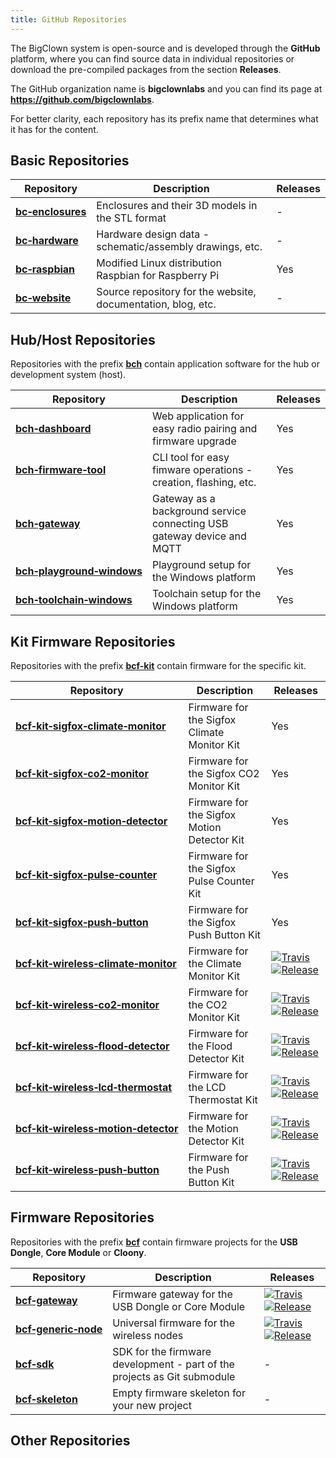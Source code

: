 ```yaml
---
title: GitHub Repositories
---
```


The BigClown system is open-source and is developed through the **GitHub** platform, where you can find source data in individual repositories or download the pre-compiled packages from the section **Releases**.

The GitHub organization name is **bigclownlabs** and you can find its page at **https://github.com/bigclownlabs**.

For better clarity, each repository has its prefix name that determines what it has for the content.

## Basic Repositories

| Repository                                                               | Description                                                  | Releases |
|--------------------------------------------------------------------------|--------------------------------------------------------------|----------|
| [**bc&#8209;enclosures**](https://github.com/bigclownlabs/bc-enclosures) | Enclosures and their 3D models in the STL format             | -        |
| [**bc&#8209;hardware**](https://github.com/bigclownlabs/bc-hardware)     | Hardware design data - schematic/assembly drawings, etc.     | -        |
| [**bc&#8209;raspbian**](https://github.com/bigclownlabs/bc-raspbian)     | Modified Linux distribution Raspbian for Raspberry Pi        | Yes      |
| [**bc&#8209;website**](https://github.com/bigclownlabs/bc-website)       | Source repository for the website, documentation, blog, etc. | -        |

## Hub/Host Repositories

Repositories with the prefix [**bch**](https://github.com/bigclownlabs?q=bch) contain application software for the hub or development system (host).

| Repository                                                                                       | Description                                                            | Releases |
|--------------------------------------------------------------------------------------------------|------------------------------------------------------------------------|----------|
| [**bch&#8209;dashboard**](https://github.com/bigclownlabs/bch-dashboard)                         | Web application for easy radio pairing and firmware upgrade            | Yes      |
| [**bch&#8209;firmware&#8209;tool**](https://github.com/bigclownlabs/bch-firmware-tool)           | CLI tool for easy fimware operations - creation, flashing, etc.        | Yes      |
| [**bch&#8209;gateway**](https://github.com/bigclownlabs/bch-gateway)                             | Gateway as a background service connecting USB gateway device and MQTT | Yes      |
| [**bch&#8209;playground&#8209;windows**](https://github.com/bigclownlabs/bch-playground-windows) | Playground setup for the Windows platform                              | Yes      |
| [**bch&#8209;toolchain&#8209;windows**](https://github.com/bigclownlabs/bch-toolchain-windows)   | Toolchain setup for the Windows platform                               | Yes      |

## Kit Firmware Repositories

Repositories with the prefix [**bcf-kit**](https://github.com/bigclownlabs?q=bcf-kit) contain firmware for the specific kit.

| Repository                                                                                                                       | Description                                 | Releases |
|----------------------------------------------------------------------------------------------------------------------------------|---------------------------------------------|----------|
| [**bcf&#8209;kit&#8209;sigfox&#8209;climate&#8209;monitor**](https://github.com/bigclownlabs/bcf-kit-sigfox-climate-monitor)     | Firmware for the Sigfox Climate Monitor Kit | Yes      |
| [**bcf&#8209;kit&#8209;sigfox&#8209;co2&#8209;monitor**](https://github.com/bigclownlabs/bcf-kit-sigfox-co2-monitor)             | Firmware for the Sigfox CO2 Monitor Kit     | Yes      |
| [**bcf&#8209;kit&#8209;sigfox&#8209;motion&#8209;detector**](https://github.com/bigclownlabs/bcf-kit-sigfox-motion-detector)     | Firmware for the Sigfox Motion Detector Kit | Yes      |
| [**bcf&#8209;kit&#8209;sigfox&#8209;pulse&#8209;counter**](https://github.com/bigclownlabs/bcf-kit-sigfox-pulse-counter)         | Firmware for the Sigfox Pulse Counter Kit   | Yes      |
| [**bcf&#8209;kit&#8209;sigfox&#8209;push&#8209;button**](https://github.com/bigclownlabs/bcf-kit-sigfox-push-button)             | Firmware for the Sigfox Push Button Kit     | Yes      |
| [**bcf&#8209;kit&#8209;wireless&#8209;climate&#8209;monitor**](https://github.com/bigclownlabs/bcf-kit-wireless-climate-monitor) | Firmware for the Climate Monitor Kit        | [![Travis](https://img.shields.io/travis/bigclownlabs/bcf-kit-wireless-climate-monitor/master.svg)](https://travis-ci.org/bigclownlabs/bcf-kit-wireless-climate-monitor) [![Release](https://img.shields.io/github/release/bigclownlabs/bcf-kit-wireless-climate-monitor.svg)](https://github.com/bigclownlabs/bcf-kit-wireless-climate-monitor/releases)      |
| [**bcf&#8209;kit&#8209;wireless&#8209;co2&#8209;monitor**](https://github.com/bigclownlabs/bcf-kit-wireless-co2-monitor)         | Firmware for the CO2 Monitor Kit            | [![Travis](https://img.shields.io/travis/bigclownlabs/bcf-kit-wireless-co2-monitor/master.svg)](https://travis-ci.org/bigclownlabs/bcf-kit-wireless-co2-monitor) [![Release](https://img.shields.io/github/release/bigclownlabs/bcf-kit-wireless-co2-monitor.svg)](https://github.com/bigclownlabs/bcf-kit-wireless-co2-monitor/releases)      |
| [**bcf&#8209;kit&#8209;wireless&#8209;flood&#8209;detector**](https://github.com/bigclownlabs/bcf-kit-wireless-flood-detector)   | Firmware for the Flood Detector Kit         | [![Travis](https://img.shields.io/travis/bigclownlabs/bcf-kit-wireless-flood-detector/master.svg)](https://travis-ci.org/bigclownlabs/bcf-kit-wireless-flood-detector) [![Release](https://img.shields.io/github/release/bigclownlabs/bcf-kit-wireless-flood-detector.svg)](https://github.com/bigclownlabs/bcf-kit-wireless-flood-detector/releases)      |
| [**bcf&#8209;kit&#8209;wireless&#8209;lcd&#8209;thermostat**](https://github.com/bigclownlabs/bcf-kit-wireless-lcd-thermostat)   | Firmware for the LCD Thermostat Kit         | [![Travis](https://img.shields.io/travis/bigclownlabs/bcf-kit-wireless-lcd-thermostat/master.svg)](https://travis-ci.org/bigclownlabs/bcf-kit-wireless-lcd-thermostat) [![Release](https://img.shields.io/github/release/bigclownlabs/bcf-kit-wireless-lcd-thermostat.svg)](https://github.com/bigclownlabs/bcf-kit-wireless-lcd-thermostat/releases)      |
| [**bcf&#8209;kit&#8209;wireless&#8209;motion&#8209;detector**](https://github.com/bigclownlabs/bcf-kit-wireless-motion-detector) | Firmware for the Motion Detector Kit        | [![Travis](https://img.shields.io/travis/bigclownlabs/bcf-kit-wireless-motion-detector/master.svg)](https://travis-ci.org/bigclownlabs/bcf-kit-wireless-motion-detector) [![Release](https://img.shields.io/github/release/bigclownlabs/bcf-kit-wireless-motion-detector.svg)](https://github.com/bigclownlabs/bcf-kit-wireless-motion-detector/releases)      |
| [**bcf&#8209;kit&#8209;wireless&#8209;push&#8209;button**](https://github.com/bigclownlabs/bcf-kit-wireless-push-button)         | Firmware for the Push Button Kit            | [![Travis](https://img.shields.io/travis/bigclownlabs/bcf-kit-wireless-push-button/master.svg)](https://travis-ci.org/bigclownlabs/bcf-kit-wireless-push-button) [![Release](https://img.shields.io/github/release/bigclownlabs/bcf-kit-wireless-push-button.svg)](https://github.com/bigclownlabs/bcf-kit-wireless-push-button/releases)      |

## Firmware Repositories

Repositories with the prefix [**bcf**](https://github.com/bigclownlabs?q=bcf) contain firmware projects for the **USB Dongle**, **Core Module** or **Cloony**.

| Repository                                                                           | Description                                                              | Releases |
|--------------------------------------------------------------------------------------|--------------------------------------------------------------------------|----------|
| [**bcf&#8209;gateway**](https://github.com/bigclownlabs/bcf-gateway)                 | Firmware gateway for the USB Dongle or Core Module                       | [![Travis](https://img.shields.io/travis/bigclownlabs/bcf-gateway/master.svg)](https://travis-ci.org/bigclownlabs/bcf-gateway) [![Release](https://img.shields.io/github/release/bigclownlabs/bcf-gateway.svg)](https://github.com/bigclownlabs/bcf-gateway/releases)      |
| [**bcf&#8209;generic&#8209;node**](https://github.com/bigclownlabs/bcf-generic-node) | Universal firmware for the wireless nodes                                | [![Travis](https://img.shields.io/travis/bigclownlabs/bcf-generic-node/master.svg)](https://travis-ci.org/bigclownlabs/bcf-generic-node) [![Release](https://img.shields.io/github/release/bigclownlabs/bcf-generic-node.svg)](https://github.com/bigclownlabs/bcf-generic-node/releases)      |
| [**bcf&#8209;sdk**](https://github.com/bigclownlabs/bcf-sdk)                         | SDK for the firmware development - part of the projects as Git submodule | -        |
| [**bcf&#8209;skeleton**](https://github.com/bigclownlabs/bcf-skeleton)               | Empty firmware skeleton for your new project                             | -        |

## Other Repositories
